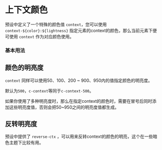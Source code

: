 # 上下文颜色

预设中定义了一个特殊的颜色值 `context`，您可以使用 `context-${color}:${lightness}` 指定元素的context的颜色，那么当前元素下便可使用 `context` 作为对应颜色使用。

### 基本用法

<demo vue="presets/context-color/base.vue"/>

## 颜色的明亮度

`context` 同样可以使用50、100、200 ~ 900、950内的值指定颜色的明亮度。

默认为`500`，`c-context`等同于`c-context-500`。

如果你使用了多种明亮度时，那么在指定context的颜色时，需要在冒号后同时添加这些明亮度值，否则会把50~950之间的明亮度值都生成。

<demo vue="presets/context-color/lightness.vue"/>

## 反转明亮度

预设中提供了 `reverse-ctx` ，可以用来反转context的颜色的明亮，这个在一些暗色主题下比较有用。

<demo vue="presets/context-color/reverse.vue"/>

